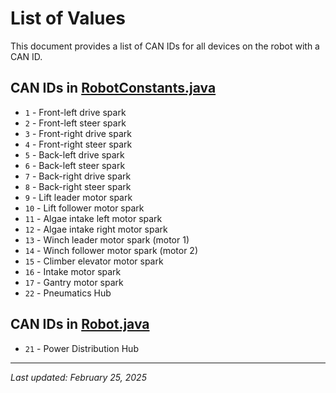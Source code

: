 # List of Values

This document provides a list of CAN IDs for all devices on the robot with a CAN ID.

## CAN IDs in [RobotConstants.java](./../../src/main/java/frc/robot/constants/RobotConstants.java)

- `1` - Front-left drive spark
- `2` - Front-left steer spark
- `3` - Front-right drive spark
- `4` - Front-right steer spark
- `5` - Back-left drive spark
- `6` - Back-left steer spark
- `7` - Back-right drive spark
- `8` - Back-right steer spark
- `9` - Lift leader motor spark
- `10` - Lift follower motor spark
- `11` - Algae intake left motor spark
- `12` - Algae intake right motor spark
- `13` - Winch leader motor spark (motor 1)
- `14` - Winch follower motor spark (motor 2)
- `15` - Climber elevator motor spark
- `16` - Intake motor spark
- `17` - Gantry motor spark
- `22` - Pneumatics Hub

## CAN IDs in [Robot.java](./../../src/main/java/frc/robot/Robot.java)

- `21` - Power Distribution Hub





---
_Last updated: February 25, 2025_

